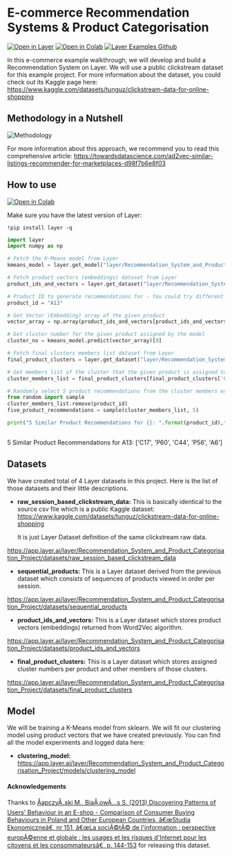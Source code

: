 # E-commerce Recommendation Systems & Product Categorisation

[![Open in Layer](https://development.layer.co/assets/badge.svg)](https://app.layer.ai/layer/Recommendation_System_and_Product_Categorisation_Project/) [![Open in Colab](https://colab.research.google.com/assets/colab-badge.svg)](https://colab.research.google.com/github/layerai/examples/blob/main/recommendation-system/Recommendation_System_and_Product_Categorisation.ipynb) [![Layer Examples Github](https://badgen.net/badge/icon/github?icon=github&label)](https://github.com/layerai/examples/tree/main/recommendation-system)

In this e-commerce example walkthrough, we will develop and build a Recommendation System on  Layer. We will use a public clickstream dataset for this example project. For more information about the dataset, you could check out its Kaggle page here: https://www.kaggle.com/datasets/tunguz/clickstream-data-for-online-shopping

## Methodology in a Nutshell

![Methodology](https://github.com/layerai/examples/raw/main/recommendation-system/methodology_plot.png)


For more information about this approach, we recommend you to read this comprehensive article: 
https://towardsdatascience.com/ad2vec-similar-listings-recommender-for-marketplaces-d98f7b6e8f03


## How to use

[![Open in Colab](https://colab.research.google.com/assets/colab-badge.svg)](https://colab.research.google.com/github/layerai/examples/blob/main/recommendation-system/How_to_use.ipynb) 

Make sure you have the latest version of Layer:
```
!pip install layer -q
```

```python
import layer
import numpy as np

# Fetch the K-Means model from Layer
kmeans_model = layer.get_model("layer/Recommendation_System_and_Product_Categorisation_Project/models/clustering_model").get_train()

# Fetch product vectors (embeddings) dataset from Layer
product_ids_and_vectors = layer.get_dataset("layer/Recommendation_System_and_Product_Categorisation_Project/datasets/product_ids_and_vectors").to_pandas()

# Product ID to generate recommendations for - You could try different product IDs in the data such as A16, C17, P12 etc.
product_id = "A13"

# Get Vector (Embedding) array of the given product
vector_array = np.array(product_ids_and_vectors[product_ids_and_vectors["Product_ID"]==product_id]["Vectors"].tolist())

# Get cluster number for the given product assigned by the model
cluster_no = kmeans_model.predict(vector_array)[0]

# Fetch final clusters members list dataset from Layer
final_product_clusters = layer.get_dataset("layer/Recommendation_System_and_Product_Categorisation_Project/datasets/final_product_clusters").to_pandas()

# Get members list of the cluster that the given product is assigned to 
cluster_members_list = final_product_clusters[final_product_clusters['Cluster_No']==cluster_no]['Cluster_Member_List'].iloc[0].tolist()

# Randomly select 5 product recommendations from the cluster members excluding the given product
from random import sample
cluster_members_list.remove(product_id)
five_product_recommendations = sample(cluster_members_list, 5)

print("5 Similar Product Recommendations for {}: ".format(product_id),five_product_recommendations)
  
```
5 Similar Product Recommendations for A13:  ['C17', 'P60', 'C44', 'P56', 'A6']

## Datasets

We have created total of 4 Layer datasets in this project. Here is the list of those datasets and their little descriptions.

*  **raw_session_based_clickstream_data:** This is basically identical to the source csv file which is a public Kaggle dataset: https://www.kaggle.com/datasets/tunguz/clickstream-data-for-online-shopping

    It is just Layer Dataset definition of the same clickstream raw data.

https://app.layer.ai/layer/Recommendation_System_and_Product_Categorisation_Project/datasets/raw_session_based_clickstream_data

* **sequential_products:** This is a Layer dataset derived from the previous dataset which consists of sequences of products viewed in order per session. 

https://app.layer.ai/layer/Recommendation_System_and_Product_Categorisation_Project/datasets/sequential_products

* **product_ids_and_vectors:** This is a Layer dataset which stores product vectors (embeddings) returned from Word2Vec algorithm.

https://app.layer.ai/layer/Recommendation_System_and_Product_Categorisation_Project/datasets/product_ids_and_vectors

* **final_product_clusters:** This is a Layer dataset which stores assigned cluster numbers per product and other members of those clusters.
 
https://app.layer.ai/layer/Recommendation_System_and_Product_Categorisation_Project/datasets/final_product_clusters


## Model

We will be training a K-Means model from sklearn. We will fit our clustering model using product vectors that we have created previously. You can find all the model experiments and logged data here:

* **clustering_model:**
https://app.layer.ai/layer/Recommendation_System_and_Product_Categorisation_Project/models/clustering_model

#### Acknowledgements
Thanks to [ÅapczyÅ„ski M., BiaÅ‚owÄ…s S. (2013) Discovering Patterns of Users' Behaviour in an E-shop - Comparison of Consumer Buying Behaviours in Poland and Other European Countries, â€œStudia Ekonomiczneâ€, nr 151, â€œLa sociÃ©tÃ© de l'information : perspective europÃ©enne et globale : les usages et les risques d'Internet pour les citoyens et les consommateursâ€, p. 144-153](https://olist.com/pt-br/) for releasing this dataset.
